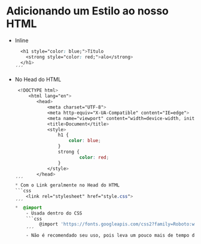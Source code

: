 # Adicionando um Estilo ao nosso HTML

* Inline
    ```css
      <h1 style="color: blue;">Título
	    <strong style="color: red;">alo</strong>
      </h1>
    ´´´
* No Head do HTML
    ```css
     <!DOCTYPE html>
         <html lang="en">
            <head>
                <meta charset="UTF-8">
                <meta http-equiv="X-UA-Compatible" content="IE=edge">
                <meta name="viewport" content="width=device-width, initial-scale=1.0">
                <title>Document</title>
	            <style>
	                h1 {
			            color: blue;
			        }
	                strong {
			                color: red;
			        }
	            </style>
            </head>
    ´´´
    * Com o Link geralmente no Head do HTML
    ```css
        <link rel="stylesheet" href="style.css">
    ´´´
    *  @import
        - Usada dentro do CSS
        ```css
             @import 'https://fonts.googleapis.com/css2?family=Roboto:wght@300&display=swap'
        ´´´
        - Não é recomendado seu uso, pois leva um pouco mais de tempo do que através da tag link, fazendo a página ficar menos responsiva, demorando mais para o carregamento da mesma.

